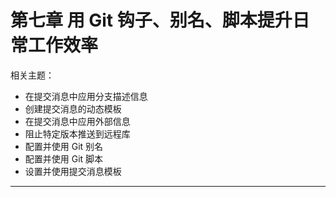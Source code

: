 # 第七章 用 Git 钩子、别名、脚本提升日常工作效率

相关主题：

- 在提交消息中应用分支描述信息
- 创建提交消息的动态模板
- 在提交消息中应用外部信息
- 阻止特定版本推送到远程库
- 配置并使用 Git 别名
- 配置并使用 Git 脚本
- 设置并使用提交消息模板

---


